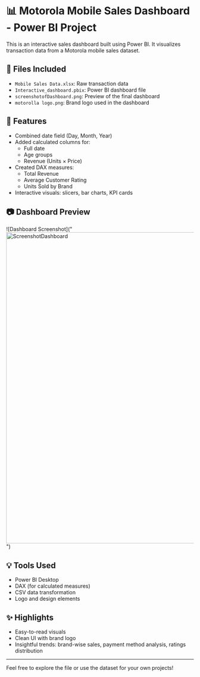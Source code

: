 # 📊 Motorola Mobile Sales Dashboard - Power BI Project

This is an interactive sales dashboard built using Power BI. It visualizes transaction data from a Motorola mobile sales dataset.

## 📁 Files Included

- `Mobile Sales Data.xlsx`: Raw transaction data
- `Interactive_dashboard.pbix`: Power BI dashboard file
- `screenshotofDashboard.png`: Preview of the final dashboard
- `motorolla logo.png`: Brand logo used in the dashboard

## 📌 Features

- Combined date field (Day, Month, Year)
- Added calculated columns for:
  - Full date
  - Age groups
  - Revenue (Units × Price)
- Created DAX measures:
  - Total Revenue
  - Average Customer Rating
  - Units Sold by Brand
- Interactive visuals: slicers, bar charts, KPI cards

## 📷 Dashboard Preview

![Dashboard Screenshot]("<img width="1456" height="836" alt="ScreenshotDashboard" src="https://github.com/user-attachments/assets/83a057bd-4d76-473c-aa22-479c23a6aaef" />
")

## 💡 Tools Used

- Power BI Desktop
- DAX (for calculated measures)
- CSV data transformation
- Logo and design elements

## ✨ Highlights

- Easy-to-read visuals
- Clean UI with brand logo
- Insightful trends: brand-wise sales, payment method analysis, ratings distribution

---

Feel free to explore the file or use the dataset for your own projects!
